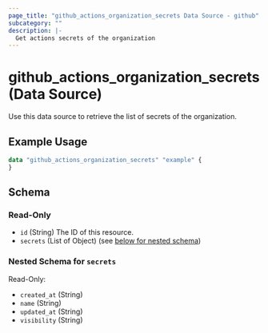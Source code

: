 ```yaml
---
page_title: "github_actions_organization_secrets Data Source - github"
subcategory: ""
description: |-
  Get actions secrets of the organization
---
```


# github_actions_organization_secrets (Data Source)

Use this data source to retrieve the list of secrets of the organization.

## Example Usage

```terraform
data "github_actions_organization_secrets" "example" {
}
```

<!-- schema generated by tfplugindocs -->
## Schema

### Read-Only

- `id` (String) The ID of this resource.
- `secrets` (List of Object) (see [below for nested schema](#nestedatt--secrets))

<a id="nestedatt--secrets"></a>
### Nested Schema for `secrets`

Read-Only:

- `created_at` (String)
- `name` (String)
- `updated_at` (String)
- `visibility` (String)
